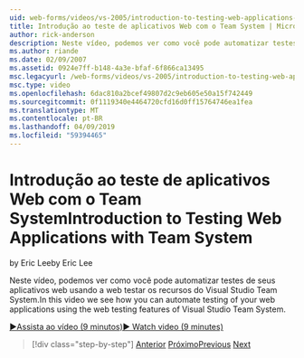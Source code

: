 ```yaml
---
uid: web-forms/videos/vs-2005/introduction-to-testing-web-applications-with-team-system
title: Introdução ao teste de aplicativos Web com o Team System | Microsoft Docs
author: rick-anderson
description: Neste vídeo, podemos ver como você pode automatizar testes de seus aplicativos web usando a web testar os recursos do Visual Studio Team System.
ms.author: riande
ms.date: 02/09/2007
ms.assetid: 0924e7ff-b148-4a3e-bfaf-6f866ca13495
msc.legacyurl: /web-forms/videos/vs-2005/introduction-to-testing-web-applications-with-team-system
msc.type: video
ms.openlocfilehash: 6dac810a2bcef49807d2c9eb605e50a15f742449
ms.sourcegitcommit: 0f1119340e4464720cfd16d0ff15764746ea1fea
ms.translationtype: MT
ms.contentlocale: pt-BR
ms.lasthandoff: 04/09/2019
ms.locfileid: "59394465"
---
```

# <a name="introduction-to-testing-web-applications-with-team-system"></a><span data-ttu-id="f0567-103">Introdução ao teste de aplicativos Web com o Team System</span><span class="sxs-lookup"><span data-stu-id="f0567-103">Introduction to Testing Web Applications with Team System</span></span>

<span data-ttu-id="f0567-104">by Eric Lee</span><span class="sxs-lookup"><span data-stu-id="f0567-104">by Eric Lee</span></span>

<span data-ttu-id="f0567-105">Neste vídeo, podemos ver como você pode automatizar testes de seus aplicativos web usando a web testar os recursos do Visual Studio Team System.</span><span class="sxs-lookup"><span data-stu-id="f0567-105">In this video we see how you can automate testing of your web applications using the web testing features of Visual Studio Team System.</span></span>

[<span data-ttu-id="f0567-106">&#9654;Assista ao vídeo (9 minutos)</span><span class="sxs-lookup"><span data-stu-id="f0567-106">&#9654; Watch video (9 minutes)</span></span>](https://channel9.msdn.com/Blogs/ASP-NET-Site-Videos/introduction-to-testing-web-applications-with-team-system)

> [!div class="step-by-step"]
> <span data-ttu-id="f0567-107">[Anterior](introduction-to-unit-testing-with-team-system.md)
> [Próximo](introduction-to-load-testing-web-applications-with-team-system.md)</span><span class="sxs-lookup"><span data-stu-id="f0567-107">[Previous](introduction-to-unit-testing-with-team-system.md)
[Next](introduction-to-load-testing-web-applications-with-team-system.md)</span></span>
